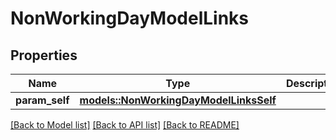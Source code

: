 # NonWorkingDayModelLinks

## Properties

Name | Type | Description | Notes
------------ | ------------- | ------------- | -------------
**param_self** | [**models::NonWorkingDayModelLinksSelf**](NonWorkingDayModel__links_self.md) |  | 

[[Back to Model list]](../README.md#documentation-for-models) [[Back to API list]](../README.md#documentation-for-api-endpoints) [[Back to README]](../README.md)


